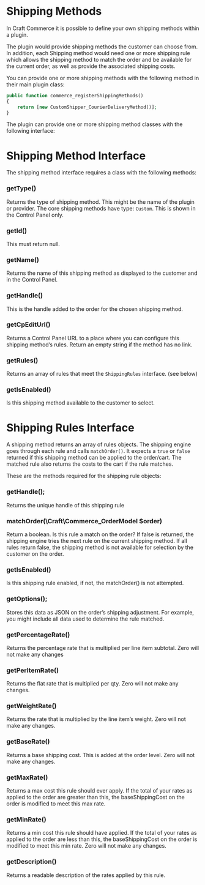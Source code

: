 # Shipping Methods

In Craft Commerce it is possible to define your own shipping methods within a plugin.

The plugin would provide shipping methods the customer can choose from. In addition, each Shipping method would need one or more shipping rule which allows the shipping method to match the order and be available for the current order, as well as provide the associated shipping costs.

You can provide one or more shipping methods with the following method in their main plugin class:

```php
public function commerce_registerShippingMethods()
{
    return [new CustomShipper_CourierDeliveryMethod()];
}
```

The plugin can provide one or more shipping method classes with the following interface:


# Shipping Method Interface

The shipping method interface requires a class with the following methods:

### getType()
Returns the type of shipping method. This might be the name of the plugin or provider.
The core shipping methods have type: `Custom`. This is shown in the Control Panel only.

### getId()
This must return null.

### getName()

Returns the name of this shipping method as displayed to the customer and in the Control Panel.

### getHandle()

This is the handle added to the order for the chosen shipping method.

### getCpEditUrl()

Returns a Control Panel URL to a place where you can configure this shipping method’s rules.
Return an empty string if the method has no link.

### getRules()

Returns an array of rules that meet the `ShippingRules` interface. (see below)

### getIsEnabled()

Is this shipping method available to the customer to select.


# Shipping Rules Interface

A shipping method returns an array of rules objects. The shipping engine goes through each rule and calls `matchOrder()`. It expects a `true` or `false` returned if this shipping method can be applied to the order/cart. The matched rule also returns the costs to the cart if the rule matches.

These are the methods required for the shipping rule objects:


### getHandle();

Returns the unique handle of this shipping rule

### matchOrder(\Craft\Commerce_OrderModel $order)

Return a boolean.
Is this rule a match on the order? If false is returned, the shipping engine tries the next rule on the current shipping method. If all rules return false, the shipping method is not available for selection by the customer on the order.

### getIsEnabled()

Is this shipping rule enabled, if not, the matchOrder() is not attempted.

### getOptions();

Stores this data as JSON on the order’s shipping adjustment. For example, you might include all data used to determine the rule matched.

### getPercentageRate()

Returns the percentage rate that is multiplied per line item subtotal.
Zero will not make any changes

### getPerItemRate()

Returns the flat rate that is multiplied per qty.
Zero will not make any changes.

### getWeightRate()

Returns the rate that is multiplied by the line item’s weight.
Zero will not make any changes.


### getBaseRate()

Returns a base shipping cost. This is added at the order level.
Zero will not make any changes.

### getMaxRate()

Returns a max cost this rule should ever apply.
If the total of your rates as applied to the order are greater than this, the baseShippingCost on the order is modified to meet this max rate.

### getMinRate()

Returns a min cost this rule should have applied.
If the total of your rates as applied to the order are less than this, the baseShippingCost on the order is modified to meet this min rate.
Zero will not make any changes.

### getDescription()

Returns a readable description of the rates applied by this rule.
